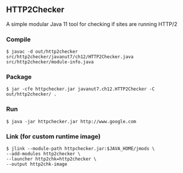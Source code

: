 ## HTTP2Checker

A simple modular Java 11 tool for checking if sites are running HTTP/2

### Compile

```
$ javac -d out/http2checker src/http2checker/javanut7/ch12/HTTP2Checker.java src/http2checker/module-info.java
```

### Package

```
$ jar -cfe httpchecker.jar javanut7.ch12.HTTP2Checker -C out/http2checker/ .
```

### Run

```
$ java -jar httpchecker.jar http://www.google.com
```

### Link (for custom runtime image)

```
$ jlink --module-path httpchecker.jar:$JAVA_HOME/jmods \ 
--add-modules http2checker \ 
--launcher http2chk=http2checker \ 
--output http2chk-image
```